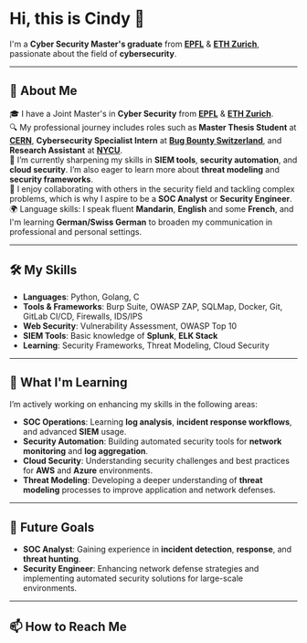 # Hi, this is Cindy 👋

I'm a **Cyber Security Master's graduate** from [**EPFL**]([https://www.epfl.ch](https://www.epfl.ch/education/master/programs/cyber-security/)) & [**ETH Zurich**]([https://ethz.ch](https://ethz.ch/en/studies/master/degree-programmes/engineering-sciences/cyber-security.html)), passionate about the field of **cybersecurity**. 
<!--
I’m currently expanding my expertise in **incident response**, **security frameworks**, **SIEM tools** and **cloud security**, with the goal of becoming a **SOC Analyst** or **Security Engineer**. 
-->

---

## 🌟 About Me

🎓 I have a Joint Master's in **Cyber Security** from [**EPFL**](https://www.epfl.ch/education/master/programs/cyber-security/) & [**ETH Zurich**](https://ethz.ch/en/studies/master/degree-programmes/engineering-sciences/cyber-security.html).</br>
🔍 My professional journey includes roles such as **Master Thesis Student** at [**CERN**](https://home.cern/), **Cybersecurity Specialist Intern** at [**Bug Bounty Switzerland**](https://www.bugbounty.ch/en/), and **Research Assistant** at [**NYCU**](https://dsns.cs.nycu.edu.tw/project.php).</br>
🌱 I’m currently sharpening my skills in **SIEM tools**, **security automation**, and **cloud security**. I’m also eager to learn more about **threat modeling** and **security frameworks**.</br>
💬 I enjoy collaborating with others in the security field and tackling complex problems, which is why I aspire to be a **SOC Analyst** or **Security Engineer**.</br>
🌍 Language skills: I speak fluent **Mandarin**, **English** and some **French**, and I'm learning **German/Swiss German** to broaden my communication in professional and personal settings.</br>

---

## 🛠️ My Skills

- **Languages**: Python, Golang, C
- **Tools & Frameworks**: Burp Suite, OWASP ZAP, SQLMap, Docker, Git, GitLab CI/CD, Firewalls, IDS/IPS
- **Web Security**: Vulnerability Assessment, OWASP Top 10
- **SIEM Tools**: Basic knowledge of **Splunk**, **ELK Stack**
- **Learning**: Security Frameworks, Threat Modeling, Cloud Security

<!--
---


## 🔑 Key Projects
-->

---

## 🌱 What I'm Learning

I’m actively working on enhancing my skills in the following areas:

- **SOC Operations**: Learning **log analysis**, **incident response workflows**, and advanced **SIEM** usage.
- **Security Automation**: Building automated security tools for **network monitoring** and **log aggregation**.
- **Cloud Security**: Understanding security challenges and best practices for **AWS** and **Azure** environments.
- **Threat Modeling**: Developing a deeper understanding of **threat modeling** processes to improve application and network defenses.

---

## 🚀 Future Goals

- **SOC Analyst**: Gaining experience in **incident detection**, **response**, and **threat hunting**.
- **Security Engineer**: Enhancing network defense strategies and implementing automated security solutions for large-scale environments.

---

## 📫 How to Reach Me
<!--
- LinkedIn: [Your LinkedIn Profile](link-to-linkedin)
- Email: [Your Email](mailto:youremail@example.com)
- GitHub: [github.com/yourusername](https://github.com/yourusername)
-->


